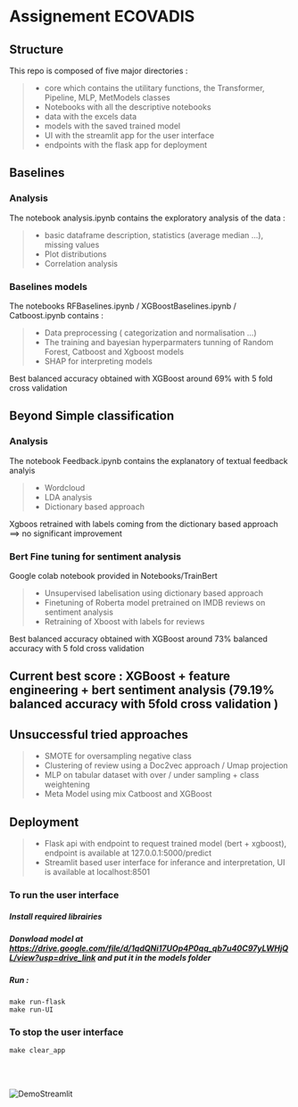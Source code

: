 # Assignement ECOVADIS

## Structure

This repo is composed of five major directories :  
 >   - core which contains the utilitary functions, the Transformer, Pipeline, MLP, MetModels classes 
 >   - Notebooks with all the descriptive notebooks  
 >   - data with the excels data  
 >   - models with the saved trained model  
 >   - UI with the streamlit app for the user interface
 >   - endpoints with the flask app for deployment 


##  Baselines 

### Analysis 
The notebook analysis.ipynb contains the exploratory analysis of the data :  
>    - basic dataframe description, statistics (average median ...), missing values  
 >   - Plot distributions   
 >   - Correlation analysis   

### Baselines models
The notebooks RFBaselines.ipynb / XGBoostBaselines.ipynb / Catboost.ipynb contains :  
 >   - Data preprocessing ( categorization and normalisation ...)  
 >   - The training and bayesian hyperparmaters tunning of Random Forest, Catboost and Xgboost models
 >   - SHAP for interpreting models

 Best balanced accuracy obtained with XGBoost around 69% with 5 fold cross validation


## Beyond Simple classification 

### Analysis
The notebook Feedback.ipynb contains the explanatory of textual feedback analyis 
>   - Wordcloud
>   - LDA analysis
>   - Dictionary based approach

Xgboos retrained with labels coming from the dictionary based approach ==> no significant improvement 


### Bert Fine tuning for sentiment analysis

Google colab notebook provided in Notebooks/TrainBert
>   - Unsupervised labelisation using dictionary based approach
>   - Finetuning of Roberta model pretrained on IMDB reviews on sentiment analysis
>   - Retraining of Xboost with labels for reviews 

Best balanced accuracy obtained with XGBoost around 73% balanced accuracy with 5 fold cross validation


Current best score :  XGBoost + feature engineering + bert sentiment analysis (79.19% balanced accuracy with 5fold cross validation )
---------------

## Unsuccessful tried approaches

>    - SMOTE for oversampling negative class
>    - Clustering of review using a Doc2vec approach / Umap projection
>    - MLP on tabular dataset with over / under sampling + class weightening
>    - Meta Model using mix Catboost and XGBoost



## Deployment 
>    - Flask api with endpoint to request trained model (bert + xgboost), endpoint is available at 127.0.0.1:5000/predict
>    - Streamlit based user interface for inferance and interpretation, UI is available at localhost:8501

### To run the user interface

##### Install required librairies 
#####  Donwload model at https://drive.google.com/file/d/1qdQNi17UOp4P0qq_qb7u40C97yLWHjQL/view?usp=drive_link and put it in the models folder
##### Run :
```
make run-flask
make run-UI

```
### To stop the user interface

```
make clear_app
```

<br>
<br>

![DemoStreamlit](streamlit.gif)